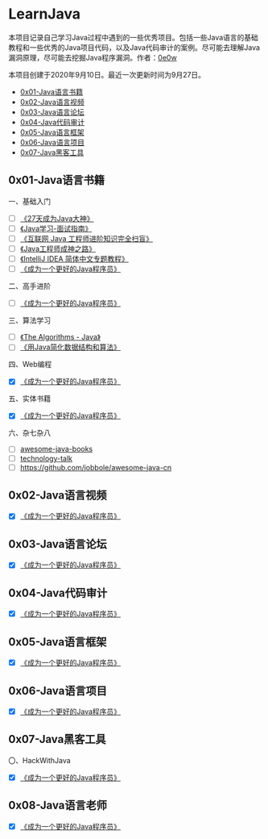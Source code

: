 # LearnJava

本项目记录自己学习Java过程中遇到的一些优秀项目。包括一些Java语言的基础教程和一些优秀的Java项目代码，以及Java代码审计的案例。尽可能去理解Java漏洞原理，尽可能去挖掘Java程序漏洞。作者：[0e0w](https://github.com/0e0w/LearnJava)

本项目创建于2020年9月10日。最近一次更新时间为9月27日。

- [0x01-Java语言书籍]()
- [0x02-Java语言视频]()
- [0x03-Java语言论坛]()
- [0x04-Java代码审计]()
- [0x05-Java语言框架]()
- [0x06-Java语言项目]()
- [0x07-Java黑客工具]()

## 0x01-Java语言书籍

一、基础入门

- [ ] [《27天成为Java大神》](https://github.com/DuGuQiuBai/Java)
- [ ] [《Java学习-面试指南》](https://github.com/Snailclimb/JavaGuide)
- [ ] [《互联网 Java 工程师进阶知识完全扫盲》](https://github.com/doocs/advanced-java)
- [ ] [《Java工程师成神之路》](https://github.com/hollischuang/toBeTopJavaer)
- [ ] [《IntelliJ IDEA 简体中文专题教程》](https://github.com/judasn/IntelliJ-IDEA-Tutorial)
- [ ] [《成为一个更好的Java程序员》](https://github.com/crisxuan/bestJavaer)

二、高手进阶

- [ ] [《成为一个更好的Java程序员》](https://github.com/crisxuan/bestJavaer)

三、算法学习

- [ ] [《The Algorithms - Java》](https://github.com/TheAlgorithms/Java)
- [ ] [《用Java简化数据结构和算法》](https://github.com/careermonk/data-structures-and-algorithms-made-easy-in-java)

四、Web编程

- [x] [《成为一个更好的Java程序员》](https://github.com/crisxuan/bestJavaer)

五、实体书籍

- [x] [《成为一个更好的Java程序员》](https://github.com/crisxuan/bestJavaer)

六、杂七杂八

- [ ] [awesome-java-books](https://github.com/sorenduan/awesome-java-books)
- [ ] [technology-talk](https://github.com/aalansehaiyang/technology-talk)
- [ ] https://github.com/jobbole/awesome-java-cn

## 0x02-Java语言视频

- [x] [《成为一个更好的Java程序员》](https://github.com/crisxuan/bestJavaer)

## 0x03-Java语言论坛

- [x] [《成为一个更好的Java程序员》](https://github.com/crisxuan/bestJavaer)

## 0x04-Java代码审计

- [x] [《成为一个更好的Java程序员》](https://github.com/crisxuan/bestJavaer)

## 0x05-Java语言框架

- [x] [《成为一个更好的Java程序员》](https://github.com/crisxuan/bestJavaer)

## 0x06-Java语言项目

- [x] [《成为一个更好的Java程序员》](https://github.com/crisxuan/bestJavaer)

## 0x07-Java黑客工具

〇、HackWithJava

- [x] [《成为一个更好的Java程序员》](https://github.com/crisxuan/bestJavaer)

## 0x08-Java语言老师

- [x] [《成为一个更好的Java程序员》](https://github.com/crisxuan/bestJavaer)